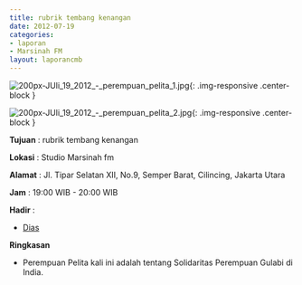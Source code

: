 ```yaml
---
title: rubrik tembang kenangan 
date: 2012-07-19
categories:
- laporan
- Marsinah FM
layout: laporancmb
---
```



![200px-JUli_19_2012_-_perempuan_pelita_1.jpg](/uploads/200px-JUli_19_2012_-_perempuan_pelita_1.jpg){: .img-responsive .center-block }

![200px-JUli_19_2012_-_perempuan_pelita_2.jpg](/uploads/200px-JUli_19_2012_-_perempuan_pelita_2.jpg){: .img-responsive .center-block }


**Tujuan** : rubrik tembang kenangan 

**Lokasi** : Studio Marsinah fm 

**Alamat** : Jl. Tipar Selatan XII, No.9, Semper Barat, Cilincing, Jakarta Utara 

**Jam** : 19:00 WIB - 20:00 WIB 

**Hadir** :
* [Dias](http://wiki.ciptamedia.org/wiki/Dias)

**Ringkasan**  
* Perempuan Pelita kali ini adalah tentang Solidaritas Perempuan Gulabi di India.

